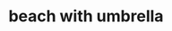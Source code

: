 ---
layout: travel&places
title: beach with umbrella
emoji: beach_with_umbrella
permalink: 🏖.html
image: assets/img/3moji/beach_with_umbrella.png
---